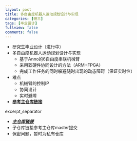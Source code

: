 ```yaml
---
layout: post
title: 多自由度机器人运动规划设计与实现
categories: [研三]
tags: [毕业设计]
fullview: false
comments: false
---
```


* 研究生毕业设计（进行中）
* 多自由度机器人运动规划设计与实现
    - 基于Anno的6自由度串联机械臂
    - 采用软硬件协同设计的方法（ARM+FPGA）
    - 完成工作任务的同时躲避随时出现的动态障碍（保证实时性）
* 难点
    - 机械臂的控制IP
    - 协同设计
    - 实时避障
* [**参考主仓库链接**](https://github.com/whutddk/PRM_robotic_arm)

excerpt_separator

* [***主仓库链接***](https://github.com/whutddk/PRM_robotic_arm)
* 子仓库链接参考主仓库master提交
* 保密问题，暂时为私有仓库

